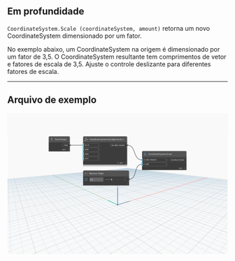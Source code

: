 <!--- Autodesk.DesignScript.Geometry.CoordinateSystem.Scale(coordinateSystem, amount) --->
<!--- LH2OMC6QECNGXILBERSJIZPNQ7BJYOSSOBDJC2VICMMYXJ7BJRUA --->
## Em profundidade
`CoordinateSystem.Scale (coordinateSystem, amount)` retorna um novo CoordinateSystem dimensionado por um fator.

No exemplo abaixo, um CoordinateSystem na origem é dimensionado por um fator de 3,5. O CoordinateSystem resultante tem comprimentos de vetor e fatores de escala de 3,5. Ajuste o controle deslizante para diferentes fatores de escala.
___
## Arquivo de exemplo

![CoordinateSystem.Scale(coordinateSystem, amount)](./LH2OMC6QECNGXILBERSJIZPNQ7BJYOSSOBDJC2VICMMYXJ7BJRUA_img.jpg)
